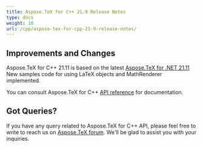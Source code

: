 ```yaml
---
title: Aspose.TeX for C++ 21.9 Release Notes
type: docs
weight: 10
url: /cpp/aspose-tex-for-cpp-21-9-release-notes/
---
```


## Improvements and Changes

Aspose.TeX for  C++ 21.11 is based on the latest [Aspose.TeX for .NET 21.11](/tex/net/aspose-tex-for-net-21-11-release-notes/)
New samples code for using LaTeX objects and MathRenderer implemented.

You can consult Aspose.TeX for C++ [API reference](https://apireference.aspose.com/tex/cpp/) for documentation.
 
## Got Queries?
If you have any query related to Aspose.TeX for C++ API, please feel free to write to reach us on [Aspose.TeX forum](https://forum.aspose.com/c/tex/). We'll be glad to assist you with your inquiries.
